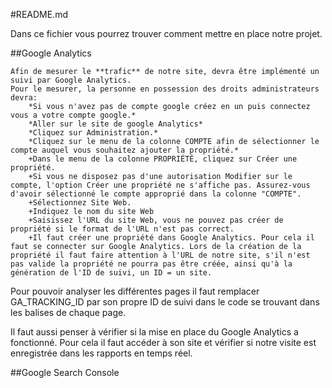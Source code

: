 #README.md

Dans ce fichier vous pourrez trouver comment mettre en place notre projet.

##Google Analytics

    Afin de mesurer le **trafic** de notre site, devra être implémenté un suivi par Google Analytics.
    Pour le mesurer, la personne en possession des droits administrateurs devra:
        *Si vous n'avez pas de compte google créez en un puis connectez vous a votre compte google.*
        *Aller sur le site de google Analytics*
        *Cliquez sur Administration.*
        *Cliquez sur le menu de la colonne COMPTE afin de sélectionner le compte auquel vous souhaitez ajouter la propriété.*
        +Dans le menu de la colonne PROPRIÉTÉ, cliquez sur Créer une propriété.
        +Si vous ne disposez pas d'une autorisation Modifier sur le compte, l'option Créer une propriété ne s'affiche pas. Assurez-vous d'avoir sélectionné le compte approprié dans la colonne "COMPTE".
        +Sélectionnez Site Web.
        +Indiquez le nom du site Web
        +Saisissez l'URL du site Web, vous ne pouvez pas créer de propriété si le format de l'URL n'est pas correct.
        +Il faut créer une propriété dans Google Analytics. Pour cela il faut se connecter sur Google Analytics. Lors de la création de la propriété il faut faire attention à l'URL de notre site, s'il n'est pas valide la propriété ne pourra pas être créée, ainsi qu'à la génération de l'ID de suivi, un ID = un site.

Pour pouvoir analyser les différentes pages il faut remplacer GA_TRACKING_ID par son propre ID de suivi dans le code se trouvant dans les balises <head> de chaque page.

Il faut aussi penser à vérifier si la mise en place du Google Analytics a fonctionné. Pour cela il faut accéder à son site et vérifier si notre visite est enregistrée dans les rapports en temps réel.

##Google Search Console
